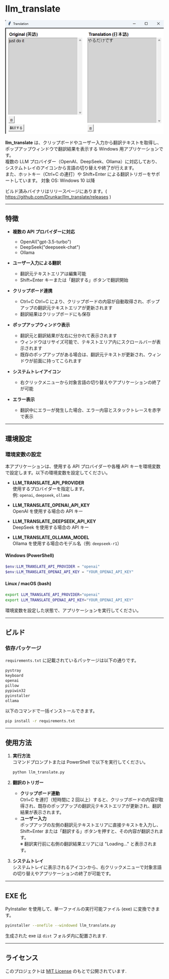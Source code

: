 # llm_translate

![screenshot](screenshot.png)

**llm_translate** は、クリップボードやユーザー入力から翻訳テキストを取得し、ポップアップウィンドウで翻訳結果を表示する Windows 用アプリケーションです。  
複数の LLM プロバイダー（OpenAI、DeepSeek、Ollama）に対応しており、システムトレイのアイコンから言語の切り替えや終了が行えます。  
また、ホットキー（Ctrl+C の連打）や Shift+Enter による翻訳トリガーをサポートしています。
対象 OS: Windows 10 以降

ビルド済みバイナリはリリースページにあります。( https://github.com/Drunkar/llm_translate/releases )

---

## 特徴

- **複数の API プロバイダーに対応**

  - OpenAI("gpt-3.5-turbo")
  - DeepSeek("deepseek-chat")
  - Ollama

- **ユーザー入力による翻訳**

  - 翻訳元テキストエリアは編集可能
  - Shift+Enter キーまたは「翻訳する」ボタンで翻訳開始

- **クリップボード連携**

  - Ctrl+C Ctrl+C により、クリップボードの内容が自動取得され、ポップアップの翻訳元テキストエリアが更新されます
  - 翻訳結果はクリップボードにも保存

- **ポップアップウィンドウ表示**

  - 翻訳元と翻訳結果が左右に分かれて表示されます
  - ウィンドウはリサイズ可能で、テキストエリア内にスクロールバーが表示されます
  - 既存のポップアップがある場合は、翻訳元テキストが更新され、ウィンドウが前面に持ってこられます

- **システムトレイアイコン**

  - 右クリックメニューから対象言語の切り替えやアプリケーションの終了が可能

- **エラー表示**
  - 翻訳中にエラーが発生した場合、エラー内容とスタックトレースを赤字で表示

---

## 環境設定

### 環境変数の設定

本アプリケーションは、使用する API プロバイダーや各種 API キーを環境変数で設定します。以下の環境変数を設定してください。

- **LLM_TRANSLATE_API_PROVIDER**  
  使用するプロバイダーを指定します。  
  例: `openai`, `deepseek`, `ollama`

- **LLM_TRANSLATE_OPENAI_API_KEY**  
  OpenAI を使用する場合の API キー

- **LLM_TRANSLATE_DEEPSEEK_API_KEY**  
  DeepSeek を使用する場合の API キー

- **LLM_TRANSLATE_OLLAMA_MODEL**  
  Ollama を使用する場合のモデル名（例: `deepseek-r1`）

#### Windows (PowerShell)

```powershell
$env:LLM_TRANSLATE_API_PROVIDER = "openai"
$env:LLM_TRANSLATE_OPENAI_API_KEY = "YOUR_OPENAI_API_KEY"
```

#### Linux / macOS (bash)

```bash
export LLM_TRANSLATE_API_PROVIDER="openai"
export LLM_TRANSLATE_OPENAI_API_KEY="YOUR_OPENAI_API_KEY"
```

環境変数を設定した状態で、アプリケーションを実行してください。

---

## ビルド

### 依存パッケージ

`requirements.txt` に記載されているパッケージは以下の通りです。

```
pystray
keyboard
openai
pillow
pypiwin32
pyinstaller
ollama
```

以下のコマンドで一括インストールできます。

```bash
pip install -r requirements.txt
```

---

## 使用方法

1. **実行方法**  
   コマンドプロンプトまたは PowerShell で以下を実行してください。

   ```bash
   python llm_translate.py
   ```

2. **翻訳のトリガー**

   - **クリップボード連動**  
     Ctrl+C を連打（短時間に 2 回以上）すると、クリップボードの内容が取得され、既存のポップアップの翻訳元テキストエリアが更新され、翻訳結果が表示されます。
   - **ユーザー入力**  
     ポップアップの左側の翻訳元テキストエリアに直接テキストを入力し、Shift+Enter または「翻訳する」ボタンを押すと、その内容が翻訳されます。  
     ※ 翻訳実行前に右側の翻訳結果エリアには "Loading..." と表示されます。

3. **システムトレイ**  
   システムトレイに表示されるアイコンから、右クリックメニューで対象言語の切り替えやアプリケーションの終了が可能です。

---

## EXE 化

PyInstaller を使用して、単一ファイルの実行可能ファイル (exe) に変換できます。

```bash
pyinstaller --onefile --windowed llm_translate.py
```

生成された exe は `dist` フォルダ内に配置されます.

---

## ライセンス

このプロジェクトは [MIT License](LICENSE) のもとで公開されています.
